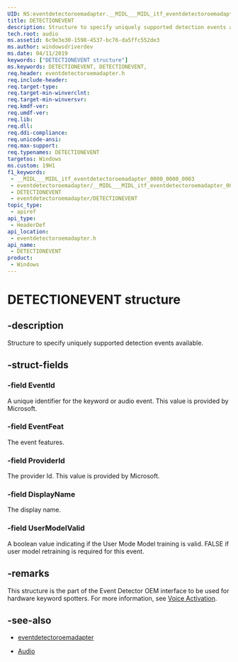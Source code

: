 ```yaml
---
UID: NS:eventdetectoroemadapter.__MIDL___MIDL_itf_eventdetectoroemadapter_0000_0000_0003
title: DETECTIONEVENT
description: Structure to specify uniquely supported detection events available.
tech.root: audio
ms.assetid: 6c9e3e30-1598-4537-bc76-da5ffc552de3
ms.author: windowsdriverdev
ms.date: 04/11/2019
keywords: ["DETECTIONEVENT structure"]
ms.keywords: DETECTIONEVENT, DETECTIONEVENT,
req.header: eventdetectoroemadapter.h
req.include-header: 
req.target-type: 
req.target-min-winverclnt: 
req.target-min-winversvr: 
req.kmdf-ver: 
req.umdf-ver: 
req.lib: 
req.dll: 
req.ddi-compliance: 
req.unicode-ansi: 
req.max-support: 
req.typenames: DETECTIONEVENT
targetos: Windows
ms.custom: 19H1
f1_keywords:
 - __MIDL___MIDL_itf_eventdetectoroemadapter_0000_0000_0003
 - eventdetectoroemadapter/__MIDL___MIDL_itf_eventdetectoroemadapter_0000_0000_0003
 - DETECTIONEVENT
 - eventdetectoroemadapter/DETECTIONEVENT
topic_type:
 - apiref
api_type:
 - HeaderDef
api_location:
 - eventdetectoroemadapter.h
api_name:
 - DETECTIONEVENT
product:
 - Windows
---
```


# DETECTIONEVENT structure


## -description

Structure to specify uniquely supported detection events available.

## -struct-fields

### -field EventId

A unique identifier for the keyword or audio event. This value is provided by Microsoft.

### -field EventFeat

 
The event features.

### -field ProviderId

The provider Id. This value is provided by Microsoft.

### -field DisplayName

 
The display name.

### -field UserModelValid

A boolean value indicating if the User Mode Model training is valid. FALSE if user model retraining is required for this event.

## -remarks

This structure is the part of the Event Detector OEM interface to be used for hardware keyword spotters. For more information, see [Voice Activation](https://docs.microsoft.com/windows-hardware/drivers/audio/voice-activation).

## -see-also

- [eventdetectoroemadapter](../eventdetectoroemadapter/index.md)

- [Audio](../_audio/index.md)

